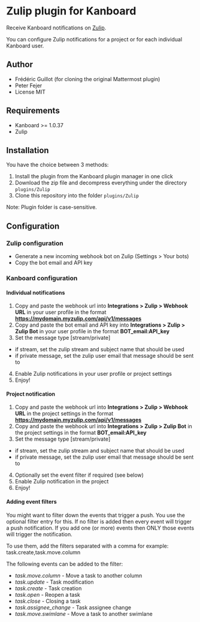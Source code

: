 Zulip plugin for Kanboard
=========================

Receive Kanboard notifications on [Zulip](https://zulipchat.com/).

You can configure Zulip notifications for a project or for each individual Kanboard user.

Author
------

- Frédéric Guillot (for cloning the original Mattermost plugin)
- Peter Fejer
- License MIT

Requirements
------------

- Kanboard >= 1.0.37
- Zulip

Installation
------------

You have the choice between 3 methods:

1. Install the plugin from the Kanboard plugin manager in one click
2. Download the zip file and decompress everything under the directory `plugins/Zulip`
3. Clone this repository into the folder `plugins/Zulip`

Note: Plugin folder is case-sensitive.

Configuration
-------------

### Zulip configuration

- Generate a new incoming webhook bot on Zulip (Settings > Your bots)
- Copy the bot email and API key

### Kanboard configuration

#### Individual notifications

1. Copy and paste the webhook url into **Integrations > Zulip > Webhook URL** in your
   user profile in the format **https://mydomain.myzulip.com/api/v1/messages**
2. Copy and paste the bot email and API key into **Integrations > Zulip > Zulip Bot** in your
   user profile in the format **BOT_email:API_key**
3. Set the message type [stream/private]
* if stream, set the zulip stream and subject name that should be used
* if private message, set the zulip user email that message should be sent to
4. Enable Zulip notifications in your user profile or project settings
5. Enjoy!

#### Project notification

1. Copy and paste the webhook url into **Integrations > Zulip > Webhook URL** in the
   project settings in the format **https://mydomain.myzulip.com/api/v1/messages**
2. Copy and paste the webhook url into **Integrations > Zulip > Zulip Bot** in the
   project settings in the format **BOT_email:API_key**
3. Set the message type [stream/private]
* if stream, set the zulip stream and subject name that should be used
* if private message, set the zulip user email that message should be sent to
4. Optionally set the event filter if required (see below)
5. Enable Zulip notification in the project
6. Enjoy!

#### Adding event filters

You might want to filter down the events that trigger a push. You use the optional filter entry for this.
If no filter is added then every event will trigger a push notification. If you add one (or more) events then ONLY those events will trigger the notification.

To use them, add the filters separated with a comma for example: task.create,task.move.column

The following events can be added to the filter:

* *task.move.column* - Move a task to another column
* *task.update* - Task modification
* *task.create* - Task creation
* *task.open* - Reopen a task
* *task.close* - Closing a task
* *task.assignee_change* - Task assignee change
* *task.move.swimlane* - Move a task to another swimlane
